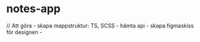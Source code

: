# notes-app

// Att göra 
    - skapa mappstruktur: TS, SCSS
    - hämta api
    - skapa figmaskiss för designen
    - 
    